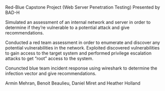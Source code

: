 Red-Blue Capstone Project (Web Server Penetration Testing) Presented by BAD-H

Simulated an assessment of an internal network and server in order to determine if they’re vulnerable to a potential attack and give recommendations.

Conducted a red team assessment in order to enumerate and discover any potential vulnerabilities in the network.
Exploited discovered vulnerabilities to gain access to the target system and performed privilege escalation attacks to get “root” access to the system.

Conuncted blue team incident response using wireshark to determine the infection vector and give recommendations.

Armin Mehran, Benoit Beaulieu, Daniel Miret and Heather Holland
